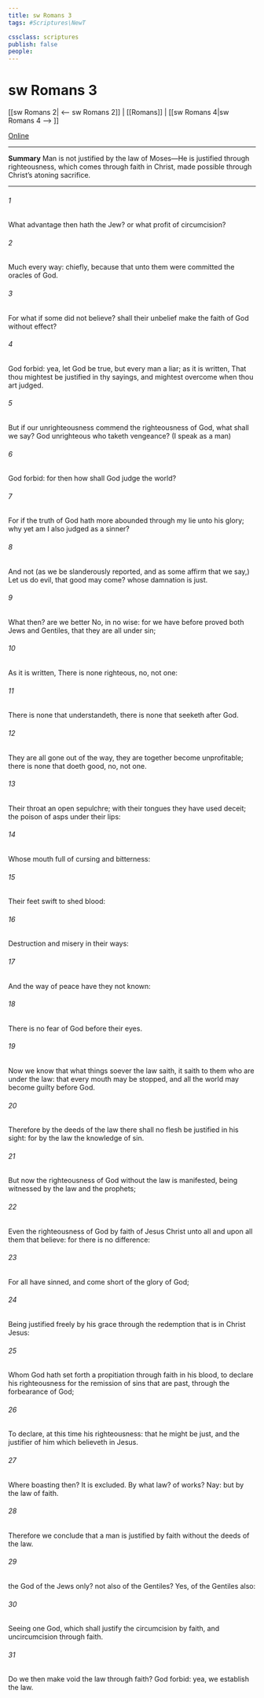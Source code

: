 ```yaml
---
title: sw Romans 3
tags: #Scriptures\NewT

cssclass: scriptures
publish: false
people:
---
```


# sw Romans 3
[[sw Romans 2| <-- sw Romans 2]] | [[Romans]] | [[sw Romans 4|sw Romans 4 --> ]]

[Online](https://churchofjesuschrist.org/study/scriptures/nt/rom/3?lang=eng)

---
__Summary__
Man is not justified by the law of Moses—He is justified through righteousness, which comes through faith in Christ, made possible through Christ’s atoning sacrifice.

---
###### 1 
What advantage then hath the Jew? or what profit  of circumcision?

###### 2 
Much every way: chiefly, because that unto them were committed the oracles of God.

###### 3 
For what if some did not believe? shall their unbelief make the faith of God without effect?

###### 4 
God forbid: yea, let God be true, but every man a liar; as it is written, That thou mightest be justified in thy sayings, and mightest overcome when thou art judged.

###### 5 
But if our unrighteousness commend the righteousness of God, what shall we say?  God unrighteous who taketh vengeance? (I speak as a man)

###### 6 
God forbid: for then how shall God judge the world?

###### 7 
For if the truth of God hath more abounded through my lie unto his glory; why yet am I also judged as a sinner?

###### 8 
And not  (as we be slanderously reported, and as some affirm that we say,) Let us do evil, that good may come? whose damnation is just.

###### 9 
What then? are we better  No, in no wise: for we have before proved both Jews and Gentiles, that they are all under sin;

###### 10 
As it is written, There is none righteous, no, not one:

###### 11 
There is none that understandeth, there is none that seeketh after God.

###### 12 
They are all gone out of the way, they are together become unprofitable; there is none that doeth good, no, not one.

###### 13 
Their throat  an open sepulchre; with their tongues they have used deceit; the poison of asps  under their lips:

###### 14 
Whose mouth  full of cursing and bitterness:

###### 15 
Their feet  swift to shed blood:

###### 16 
Destruction and misery  in their ways:

###### 17 
And the way of peace have they not known:

###### 18 
There is no fear of God before their eyes.

###### 19 
Now we know that what things soever the law saith, it saith to them who are under the law: that every mouth may be stopped, and all the world may become guilty before God.

###### 20 
Therefore by the deeds of the law there shall no flesh be justified in his sight: for by the law  the knowledge of sin.

###### 21 
But now the righteousness of God without the law is manifested, being witnessed by the law and the prophets;

###### 22 
Even the righteousness of God  by faith of Jesus Christ unto all and upon all them that believe: for there is no difference:

###### 23 
For all have sinned, and come short of the glory of God;

###### 24 
Being justified freely by his grace through the redemption that is in Christ Jesus:

###### 25 
Whom God hath set forth  a propitiation through faith in his blood, to declare his righteousness for the remission of sins that are past, through the forbearance of God;

###### 26 
To declare,  at this time his righteousness: that he might be just, and the justifier of him which believeth in Jesus.

###### 27 
Where  boasting then? It is excluded. By what law? of works? Nay: but by the law of faith.

###### 28 
Therefore we conclude that a man is justified by faith without the deeds of the law.

###### 29 
 the God of the Jews only?  not also of the Gentiles? Yes, of the Gentiles also:

###### 30 
Seeing  one God, which shall justify the circumcision by faith, and uncircumcision through faith.

###### 31 
Do we then make void the law through faith? God forbid: yea, we establish the law.

